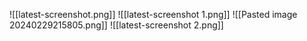![[latest-screenshot.png]]
![[latest-screenshot 1.png]]
![[Pasted image 20240229215805.png]]
![[latest-screenshot 2.png]]
